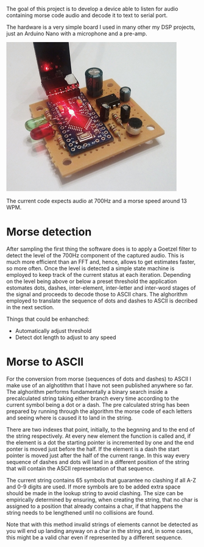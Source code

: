 The goal of this project is to develop a device able to listen for audio containing morse code audio and decode it to text to serial port.

The hardware is a very simple board I used in many other my DSP projects, just an Arduino Nano with a microphone and a pre-amp.

![Proto](documentation/proto.png)

The current code expects audio at 700Hz and a morse speed around 13 WPM.

Morse detection
=============

After sampling the first thing the software does is to apply a Goetzel filter to detect the level of the 700Hz component of the captured audio. This is much more efficient than an FFT and, hence, allows to get estimates faster, so more often.  Once the level is detected a simple state machine is employed to keep track of the current status at each iteration. Depending on the level being above or below a preset threshold the application estomates dots, dashes, inter-element, inter-letter and inter-word stages of the signal and proceeds to decode those to ASCII chars. The alghorithm employed to translate the sequence of dots and dashes to ASCII is decribed in the next section.

Things that could be enhanched:

* Automatically adjust threshold
* Detect dot length to adjust to any speed

Morse to ASCII
============

For the conversion from morse (sequences of dots and dashes) to ASCII I make use of an alghotithm that I have not seen published anywhere so far. The alghorithm performs fundamentally a binary search inside a precalculated string taking either branch every time according to the current symbol being a dot or a dash. The pre calculated string has been prepared by running through the algorithm the morse code of each letters and seeing where is caused it to land in the string.

There are two indexes that point, initially, to the begnning and to the end of the string respectively. At every new element the function is called and, if the element is a dot the starting pointer is incremented by one and the end ponter is moved just before the half. If the element is a dash the start pointer is moved just after the half of the current range. In this way every sequence of dashes and dots will land in a different position of the string that will contain the ASCII representation of that sequence.

The current string contains 65 symbols that guarantee no clashing if all A-Z and 0-9 digits are used. If more symbols are to be added extra space should be made in the lookup string to avoid clashing. The size can be empirically determined by ensuring, when creating the string, that no char is assigned to a position that already contains a char, if that happens the string needs to be lengthened until no collisions are found.

Note that with this method invalid strings of elements cannot be detected as you will end up landing anyway on a char in the string and, in some cases, this might be a valid char even if represented by a different sequence.
